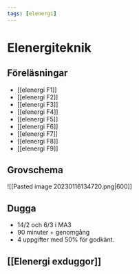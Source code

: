 ```yaml
---
tags: [elenergi]
---
```

# Elenergiteknik

## Föreläsningar
- [[elenergi F1]]
- [[elenergi F2]]
- [[elenergi F3]]
- [[elenergi F4]]
- [[elenergi F5]]
- [[elenergi F6]]
- [[elenergi F7]]
- [[elenergi F8]]
- [[elenergi F9]]

## Grovschema
![[Pasted image 20230116134720.png|600]]

## Dugga
- 14/2 och 6/3 i MA3
- 90 minuter + genomgång
- 4 uppgifter med 50% för godkänt.

## [[Elenergi exduggor]]